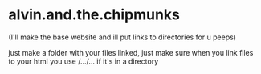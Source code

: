 # alvin.and.the.chipmunks

(I'll make the base website and ill put links to directories for u peeps)<br>

just make a folder with your files linked, just make sure when you link files to your html you use /.../... if it's in a directory
